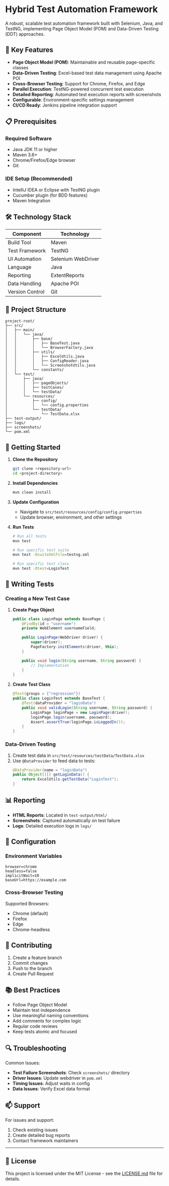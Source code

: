 # Hybrid Test Automation Framework

A robust, scalable test automation framework built with Selenium, Java, and TestNG, implementing Page Object Model (POM) and Data-Driven Testing (DDT) approaches.

## 🚀 Key Features

- **Page Object Model (POM)**: Maintainable and reusable page-specific classes
- **Data-Driven Testing**: Excel-based test data management using Apache POI
- **Cross-Browser Testing**: Support for Chrome, Firefox, and Edge
- **Parallel Execution**: TestNG-powered concurrent test execution
- **Detailed Reporting**: Automated test execution reports with screenshots
- **Configurable**: Environment-specific settings management
- **CI/CD Ready**: Jenkins pipeline integration support

## 📋 Prerequisites

### Required Software
- Java JDK 11 or higher
- Maven 3.6+
- Chrome/Firefox/Edge browser
- Git

### IDE Setup (Recommended)
- IntelliJ IDEA or Eclipse with TestNG plugin
- Cucumber plugin (for BDD features)
- Maven Integration

## 🛠️ Technology Stack

| Component        | Technology           |
|-----------------|---------------------|
| Build Tool      | Maven              |
| Test Framework  | TestNG             |
| UI Automation   | Selenium WebDriver |
| Language        | Java               |
| Reporting       | ExtentReports      |
| Data Handling   | Apache POI         |
| Version Control | Git                |

## 📁 Project Structure

```
project-root/
├── src/
│   ├── main/
│   │   └── java/
│   │       ├── base/
│   │       │   ├── BaseTest.java
│   │       │   └── BrowserFactory.java
│   │       ├── utils/
│   │       │   ├── ExcelUtils.java
│   │       │   ├── ConfigReader.java
│   │       │   └── ScreenshotUtils.java
│   │       └── constants/
│   └── test/
│       ├── java/
│       │   ├── pageObjects/
│       │   ├── testCases/
│       │   └── testData/
│       └── resources/
│           ├── config/
│           │   └── config.properties
│           └── testData/
│               └── TestData.xlsx
├── test-output/
├── logs/
├── screenshots/
└── pom.xml
```

## 🚀 Getting Started

1. **Clone the Repository**
   ```bash
   git clone <repository-url>
   cd <project-directory>
   ```

2. **Install Dependencies**
   ```bash
   mvn clean install
   ```

3. **Update Configuration**
    - Navigate to `src/test/resources/config/config.properties`
    - Update browser, environment, and other settings

4. **Run Tests**
   ```bash
   # Run all tests
   mvn test

   # Run specific test suite
   mvn test -DsuiteXmlFile=testng.xml

   # Run specific test class
   mvn test -Dtest=LoginTest
   ```

## 📝 Writing Tests

### Creating a New Test Case

1. **Create Page Object**
   ```java
   public class LoginPage extends BasePage {
       @FindBy(id = "username")
       private WebElement usernameField;

       public LoginPage(WebDriver driver) {
           super(driver);
           PageFactory.initElements(driver, this);
       }

       public void login(String username, String password) {
           // Implementation
       }
   }
   ```

2. **Create Test Class**
   ```java
   @Test(groups = {"regression"})
   public class LoginTest extends BaseTest {
       @Test(dataProvider = "loginData")
       public void validLogin(String username, String password) {
           LoginPage loginPage = new LoginPage(driver);
           loginPage.login(username, password);
           Assert.assertTrue(loginPage.isLoggedIn());
       }
   }
   ```

### Data-Driven Testing

1. Create test data in `src/test/resources/testData/TestData.xlsx`
2. Use `@DataProvider` to feed data to tests:
   ```java
   @DataProvider(name = "loginData")
   public Object[][] getLoginData() {
       return ExcelUtils.getTestData("LoginTest");
   }
   ```

## 📊 Reporting

- **HTML Reports**: Located in `test-output/html/`
- **Screenshots**: Captured automatically on test failure
- **Logs**: Detailed execution logs in `logs/`

## 🔧 Configuration

### Environment Variables
```properties
browser=chrome
headless=false
implicitWait=10
baseUrl=https://example.com
```

### Cross-Browser Testing
Supported Browsers:
- Chrome (default)
- Firefox
- Edge
- Chrome-headless

## 🤝 Contributing

1. Create a feature branch
2. Commit changes
3. Push to the branch
4. Create Pull Request

## 📚 Best Practices

- Follow Page Object Model
- Maintain test independence
- Use meaningful naming conventions
- Add comments for complex logic
- Regular code reviews
- Keep tests atomic and focused

## 🔍 Troubleshooting

Common Issues:
- **Test Failure Screenshots**: Check `screenshots/` directory
- **Driver Issues**: Update webdriver in `pom.xml`
- **Timing Issues**: Adjust waits in config
- **Data Issues**: Verify Excel data format

## 📫 Support

For issues and support:
1. Check existing issues
2. Create detailed bug reports
3. Contact framework maintainers

---

## 📝 License

This project is licensed under the MIT License - see the [LICENSE.md](LICENSE.md) file for details.
